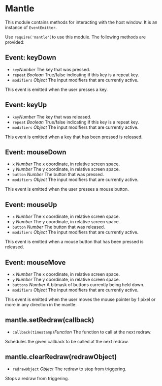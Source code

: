# Mantle
This module contains methods for interacting with the host window. It is an instance of `EventEmitter`.

Use `require('mantle')`to use this module. The following methods are provided:

## Event: keyDown
- `key`*Number* The key that was pressed.
- `repeat` *Boolean* True/false indicating if this key is a repeat key.
- `modifiers` *Object* The input modifiers that are currently active.

This event is emitted when the user presses a key.

## Event: keyUp
- `key`*Number* The key that was released.
- `repeat` *Boolean* True/false indicating if this key is a repeat key.
- `modifiers` *Object* The input modifiers that are currently active.

This event is emitted when a key that has been pressed is released.

## Event: mouseDown
- `x` *Number* The x coordinate, in relative screen space.
- `y` *Number* The y coordinate, in relative screen space.
- `button` *Number* The button that was pressed.
- `modifiers` *Object* The input modifiers that are currently active.

This event is emitted when the user presses a mouse button.

## Event: mouseUp
- `x` *Number* The x coordinate, in relative screen space.
- `y` *Number* The y coordinate, in relative screen space.
- `button` *Number* The button that was released.
- `modifiers` *Object* The input modifiers that are currently active.

This event is emitted when a mouse button that has been pressed is released.

## Event: mouseMove
- `x` *Number* The x coordinate, in relative screen space.
- `y` *Number* The y coordinate, in relative screen space.
- `buttons` *Number* A bitmask of buttons currently being held down.
- `modifiers` *Object* The input modifiers that are currently active.

This event is emitted when the user moves the mouse pointer by 1 pixel or more in any direction in the mantle.

## mantle.setRedraw(callback)
- `callback(timestamp)`*Function* The function to call at the next redraw.

Schedules the given callback to be called at the next redraw.

## mantle.clearRedraw(redrawObject)
- `redrawObject` *Object* The redraw to stop from triggering.

Stops a redraw from triggering.
